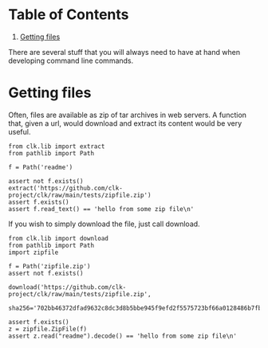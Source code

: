 
# Table of Contents

1.  [Getting files](#org525addb)

There are several stuff that you will always need to have at hand when
developing command line commands.


<a id="org525addb"></a>

# Getting files

Often, files are available as zip of tar archives in web servers. A function
that, given a url, would download and extract its content would be very useful.

    from clk.lib import extract
    from pathlib import Path
    
    f = Path('readme')
    
    assert not f.exists()
    extract('https://github.com/clk-project/clk/raw/main/tests/zipfile.zip')
    assert f.exists()
    assert f.read_text() == 'hello from some zip file\n'

If you wish to simply download the file, just call download.

    from clk.lib import download
    from pathlib import Path
    import zipfile
    
    f = Path('zipfile.zip')
    assert not f.exists()
    
    download('https://github.com/clk-project/clk/raw/main/tests/zipfile.zip',
             sha256='702bb46372dfad9632c8dc3d8b5bbe945f9efd2f5575723bf66a0128486b7fb5')
    
    assert f.exists()
    z = zipfile.ZipFile(f)
    assert z.read("readme").decode() == 'hello from some zip file\n'

